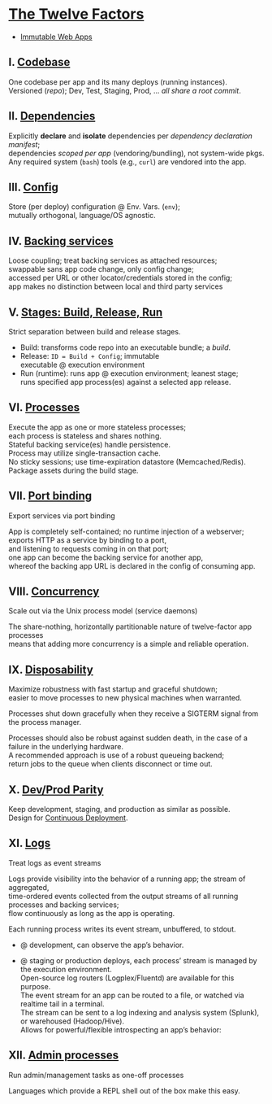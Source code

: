 # [The Twelve Factors](https://12factor.net/)  

-  [Immutable Web Apps](https://immutablewebapps.org/)

## I. [Codebase](https://12factor.net/codebase)
One codebase per app and its many deploys (running instances).  
Versioned (_repo_); Dev, Test, Staging, Prod, ... _all share a root commit_.
## II. [Dependencies](https://12factor.net/dependencies)
Explicitly __declare__ and __isolate__ dependencies per _dependency declaration manifest_;  
dependencies _scoped per app_ (vendoring/bundling), not system-wide pkgs.  
Any required system (`bash`) tools (e.g., `curl`) are vendored into the app.  

## III. [Config](https://12factor.net/config)
Store (per deploy) configuration @ Env. Vars. (`env`);   
mutually orthogonal, language/OS agnostic.
## IV. [Backing services](https://12factor.net/backing-services)
Loose coupling; treat backing services as attached resources;   
swappable sans app code change, only config change;   
accessed per URL or other locator/credentials stored in the config;  
app makes no distinction between local and third party services

## V. [Stages: Build, Release, Run](https://12factor.net/build-release-run)
Strict separation between build and release stages.  

- Build: transforms code repo into an executable bundle; a _build_.
- Release: `ID = Build + Config`; immutable  
executable @ execution environment  
- Run (runtime): runs app @ execution environment; leanest stage;  
runs specified app process(es) against a selected app release.

## VI. [Processes](https://12factor.net/processes)
Execute the app as one or more stateless processes;  
each process is stateless and shares nothing.   
Stateful backing service(es) handle persistence.  
Process may utilize single-transaction cache.  
No sticky sessions; use time-expiration datastore (Memcached/Redis).  
Package assets during the build stage.


## VII. [Port binding](https://12factor.net/port-binding)
Export services via port binding

App is completely self-contained; no runtime injection of a webserver;  
exports HTTP as a service by binding to a port,  
and listening to requests coming in on that port;  
one app can become the backing service for another app,   
whereof the backing app URL is declared in the config of consuming app.

## VIII. [Concurrency](https://12factor.net/concurrency)
Scale out via the Unix process model (service daemons)  

The share-nothing, horizontally partitionable nature of twelve-factor app processes   
means that adding more concurrency is a simple and reliable operation.   

## IX. [Disposability](https://12factor.net/disposability)
Maximize robustness with fast startup and graceful shutdown;  
easier to move processes to new physical machines when warranted.

Processes shut down gracefully when they receive a SIGTERM signal from the process manager.   

Processes should also be robust against sudden death, in the case of a failure in the underlying hardware.  
A recommended approach is use of a robust queueing backend;  
return jobs to the queue when clients disconnect or time out. 

## X. [Dev/Prod Parity](https://12factor.net/dev-prod-parity)
Keep development, staging, and production as similar as possible.  
Design for [Continuous Deployment](https://avc.com/2011/02/continuous-deployment/).

## XI. [Logs](https://12factor.net/logs)
Treat logs as event streams

Logs provide visibility into the behavior of a running app; the stream of aggregated,   
time-ordered events collected from the output streams of all running processes and backing services;  
flow continuously as long as the app is operating.

Each running process writes its event stream, unbuffered, to stdout.  

- @ development, can observe the app’s behavior.

- @ staging or production deploys, each process’ stream is managed by the execution environment.  
Open-source log routers (Logplex/Fluentd) are available for this purpose.  
The event stream for an app can be routed to a file, or watched via realtime tail in a terminal.   
The stream can be sent to a log indexing and analysis system (Splunk), or warehoused (Hadoop/Hive).   
Allows for powerful/flexible introspecting an app’s behavior:

## XII. [Admin processes](https://12factor.net/admin-processes)
Run admin/management tasks as one-off processes

Languages which provide a REPL shell out of the box make this easy.  


### &nbsp;

<!-- 
([MD](___.html "@ browser"))   
-->
